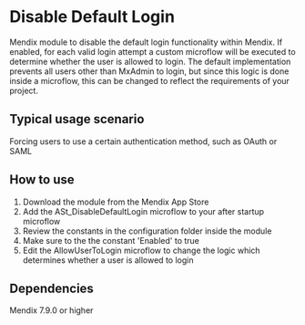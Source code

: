 # Disable Default Login
Mendix module to disable the default login functionality within Mendix. If enabled, for each valid login attempt a custom microflow will be executed to determine whether the user is allowed to login. The default implementation prevents all users other than MxAdmin to login, but since this logic is done inside a microflow, this can be changed to reflect the requirements of your project.

## Typical usage scenario
Forcing users to use a certain authentication method, such as OAuth or SAML

## How to use 
1) Download the module from the Mendix App Store
2) Add the ASt_DisableDefaultLogin microflow to your after startup microflow
3) Review the constants in the configuration folder inside the module
4) Make sure to the the constant 'Enabled' to true
5) Edit the AllowUserToLogin microflow to change the logic which determines whether a user is allowed to login

## Dependencies
Mendix 7.9.0 or higher
